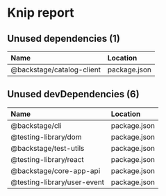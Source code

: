 # Knip report

## Unused dependencies (1)

| Name                      | Location     |
|:--------------------------|:-------------|
| @backstage/catalog-client | package.json |

## Unused devDependencies (6)

| Name                        | Location     |
|:----------------------------|:-------------|
| @backstage/cli              | package.json |
| @testing-library/dom        | package.json |
| @backstage/test-utils       | package.json |
| @testing-library/react      | package.json |
| @backstage/core-app-api     | package.json |
| @testing-library/user-event | package.json |


